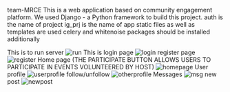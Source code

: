 team-MRCE
This is a web application based on community engagement platform.
We used Django - a Python framework to build this project.
auth is the name of project
ig_prj is the name of app
static files as well as templates are used
celery and whitenoise packages should be installed additionally


This is to run server
![run](https://github.com/Hrushikesh-karthik/team-MRCE/assets/143626493/266ce1cf-39b6-4e0c-98b6-fd5f8eab3741)
This is login page
![login](https://github.com/Hrushikesh-karthik/team-MRCE/assets/143626493/e0fded77-bb88-41f1-8777-22985b56c4dd)
register page
![register](https://github.com/Hrushikesh-karthik/team-MRCE/assets/143626493/e3752404-55ad-4da8-9dac-bfaabdd74842)
Home page (THE PARTICIPATE BUTTON ALLOWS USERS TO PARTICIPATE IN EVENTS VOLUNTEERED BY HOST)
![homepage](https://github.com/Hrushikesh-karthik/team-MRCE/assets/143626493/1b479b7b-d79a-4387-9dac-6070050d7c0b)
User profile
![userprofile](https://github.com/Hrushikesh-karthik/team-MRCE/assets/143626493/0caef8ac-3fc0-4d4d-8c91-0b18d25dc7f3)
follow/unfollow
![otherprofile](https://github.com/Hrushikesh-karthik/team-MRCE/assets/143626493/3e5c9074-e15f-4410-92cd-eb7bd04ff74f)
Messages
![msg](https://github.com/Hrushikesh-karthik/team-MRCE/assets/143626493/fa0da75a-d04d-4268-9ea9-c3a883b5319e)
new post
![newpost](https://github.com/Hrushikesh-karthik/team-MRCE/assets/143626493/f2f9c6dd-e776-4023-b518-c8a93f0666e0)
